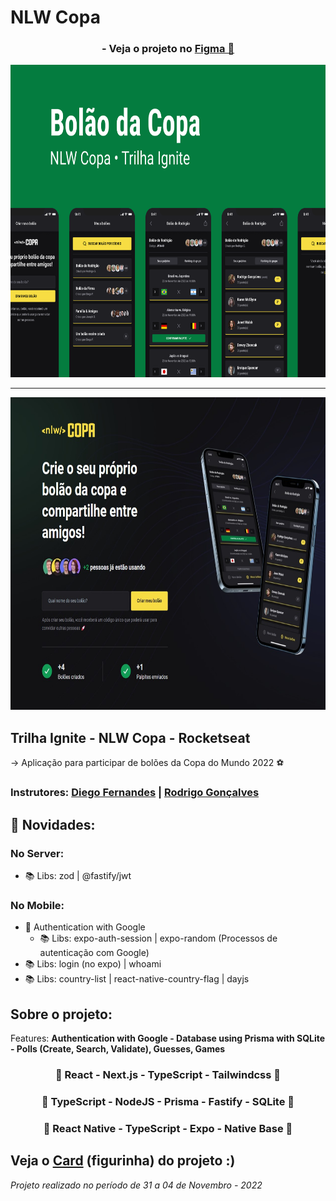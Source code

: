 <h1>NLW Copa</h1>
<div align='center'>
    <h3>- Veja o projeto no <a href='https://www.figma.com/community/file/1169028343875283461'>Figma 🔖</a> </h3>
    <img height='500' src="https://github.com/carlos09v/NLWs_Rocketseat/blob/main/NLWs/10_nlwCopa_Ignite/project/mobile/src/assets/Capa.png?raw=true" alt="NLW_Copa-Capa">
    <hr>
    <img height='500' src="https://github.com/carlos09v/NLWs_Rocketseat/blob/main/NLWs/10_nlwCopa_Ignite/project/web/src/assets/preview.jpg?raw=true" alt="NLW_Copa-Web">
</div>


<h2>Trilha Ignite - NLW Copa - Rocketseat</h2>
<p>-> Aplicação para participar de bolões da Copa do Mundo 2022 ⚽</p>
<h3>Instrutores: <a href='https://github.com/diego3g'>Diego Fernandes</a> | <a href='https://github.com/rodrigorgtic'>Rodrigo Gonçalves</a></h3>

<h2>💫 Novidades:</h2>
<h3>No Server:</h3>
<ul>
<li>📚 Libs: zod | @fastify/jwt</li>
</ul>
<h3>No Mobile:</h3>
<ul>
    <li>🔐 Authentication with Google
        <ul>
            <li>📚 Libs: expo-auth-session | expo-random (Processos de autenticação com Google)</li>
        </ul>
    </li>
<li>📚 Libs: login (no expo) | whoami </li>
<li>📚 Libs: country-list | react-native-country-flag | dayjs </li>
</ul>

<h2>Sobre o projeto:</h2>
<p>Features: <strong>Authentication with Google - Database using Prisma with SQLite - Polls (Create, Search, Validate), Guesses, Games</strong></p>

<div align='center'>
<h3>🩵 React - Next.js - TypeScript - Tailwindcss  🩵</h3>
<h3>💚 TypeScript - NodeJS - Prisma -  Fastify - SQLite 💚</h3>
<h3>💜 React Native - TypeScript - Expo - Native Base 💜</h3>
</div>

<h2>Veja o <a href='https://carlos09v.github.io/NLWs_Rocketseat/NLWs/10_nlwCopa_Ignite/card_'>Card</a> (figurinha) do projeto :)</h2>
<i>Projeto realizado no período de 31 a 04 de Novembro - 2022</i>
